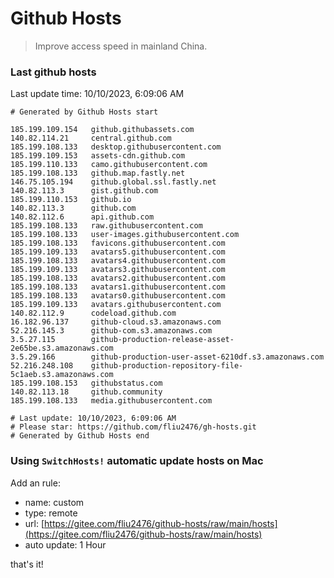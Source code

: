 # Github Hosts

> Improve access speed in mainland China.

### Last github hosts

Last update time: 10/10/2023, 6:09:06 AM

```base
# Generated by Github Hosts start 

185.199.109.154   github.githubassets.com
140.82.114.21     central.github.com
185.199.108.133   desktop.githubusercontent.com
185.199.109.153   assets-cdn.github.com
185.199.110.133   camo.githubusercontent.com
185.199.108.133   github.map.fastly.net
146.75.105.194    github.global.ssl.fastly.net
140.82.113.3      gist.github.com
185.199.110.153   github.io
140.82.113.3      github.com
140.82.112.6      api.github.com
185.199.108.133   raw.githubusercontent.com
185.199.108.133   user-images.githubusercontent.com
185.199.108.133   favicons.githubusercontent.com
185.199.109.133   avatars5.githubusercontent.com
185.199.108.133   avatars4.githubusercontent.com
185.199.109.133   avatars3.githubusercontent.com
185.199.108.133   avatars2.githubusercontent.com
185.199.108.133   avatars1.githubusercontent.com
185.199.108.133   avatars0.githubusercontent.com
185.199.109.133   avatars.githubusercontent.com
140.82.112.9      codeload.github.com
16.182.96.137     github-cloud.s3.amazonaws.com
52.216.145.3      github-com.s3.amazonaws.com
3.5.27.115        github-production-release-asset-2e65be.s3.amazonaws.com
3.5.29.166        github-production-user-asset-6210df.s3.amazonaws.com
52.216.248.108    github-production-repository-file-5c1aeb.s3.amazonaws.com
185.199.108.153   githubstatus.com
140.82.113.18     github.community
185.199.108.133   media.githubusercontent.com

# Last update: 10/10/2023, 6:09:06 AM
# Please star: https://github.com/fliu2476/gh-hosts.git
# Generated by Github Hosts end
```

### Using `SwitchHosts!` automatic update hosts on Mac
Add an rule:
- name: custom
- type: remote
- url: [https://gitee.com/fliu2476/github-hosts/raw/main/hosts](https://gitee.com/fliu2476/github-hosts/raw/main/hosts)
- auto update: 1 Hour

that's it!

